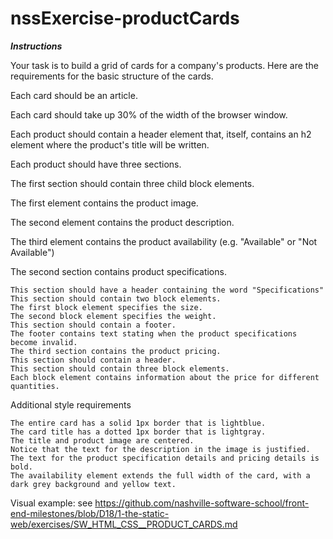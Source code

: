 # nssExercise-productCards

***Instructions***

Your task is to build a grid of cards for a company's products. Here are the requirements for the basic structure of the cards.

Each card should be an article.

Each card should take up 30% of the width of the browser window.

Each product should contain a header element that, itself, contains an h2 element where the product's title will be written.

Each product should have three sections.

The first section should contain three child block elements.

The first element contains the product image.

The second element contains the product description.

The third element contains the product availability (e.g. "Available" or "Not Available")


The second section contains product specifications.

	This section should have a header containing the word "Specifications"
	This section should contain two block elements.
	The first block element specifies the size.
	The second block element specifies the weight.
	This section should contain a footer.
	The footer contains text stating when the product specifications become invalid.
	The third section contains the product pricing.
	This section should contain a header.
	This section should contain three block elements.
	Each block element contains information about the price for different quantities.


Additional style requirements

	The entire card has a solid 1px border that is lightblue.
	The card title has a dotted 1px border that is lightgray.
	The title and product image are centered.
	Notice that the text for the description in the image is justified.
	The text for the product specification details and pricing details is bold.
	The availability element extends the full width of the card, with a dark grey background and yellow text.

Visual example: see https://github.com/nashville-software-school/front-end-milestones/blob/D18/1-the-static-web/exercises/SW_HTML_CSS__PRODUCT_CARDS.md
